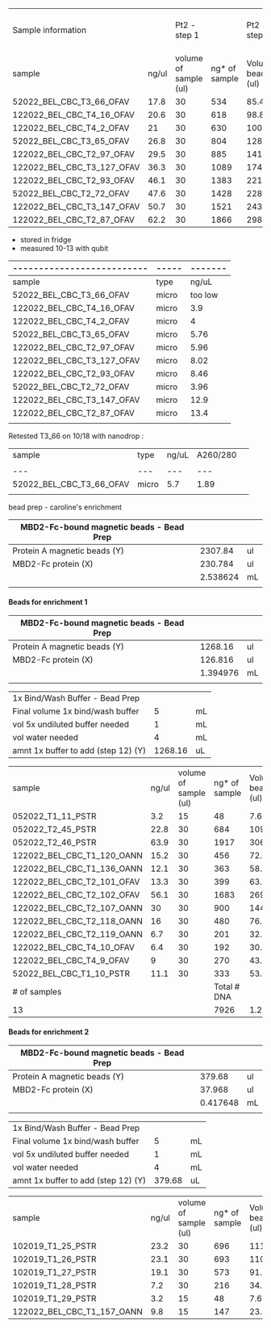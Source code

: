 
|                            |       |                       |               |                       |                            |                   |                           |              |
| -------------------------- | ----- | --------------------- | ------------- | --------------------- | -------------------------- | ----------------- | ------------------------- | ------------ |
| Sample information         |       | Pt2 - step 1          |               | Pt2 - step 1          |                            |                   | AMPURE cleanup pt4 step 3 |              |
| sample                     | ng/ul | volume of sample (ul) | ng* of sample | Volume beads (ul) (Z) | Volume wash buffer x5 (ul) | Total volume (ul) | Added beads cleanup (W)   | Total volume |
| 52022_BEL_CBC_T3_66_OFAV   | 17.8  | 30                    | 534           | 85.44                 | 7.5                        | 122.94            | 221.292                   | 344.232      |
| 122022_BEL_CBC_T4_16_OFAV  | 20.6  | 30                    | 618           | 98.88                 | 7.5                        | 136.38            | 245.484                   | 381.864      |
| 122022_BEL_CBC_T4_2_OFAV   | 21    | 30                    | 630           | 100.8                 | 7.5                        | 138.3             | 248.94                    | 387.24       |
| 52022_BEL_CBC_T3_65_OFAV   | 26.8  | 30                    | 804           | 128.64                | 7.5                        | 166.14            | 299.052                   | 465.192      |
| 122022_BEL_CBC_T2_97_OFAV  | 29.5  | 30                    | 885           | 141.6                 | 7.5                        | 179.1             | 322.38                    | 501.48       |
| 122022_BEL_CBC_T3_127_OFAV | 36.3  | 30                    | 1089          | 174.24                | 7.5                        | 211.74            | 381.132                   | 592.872      |
| 122022_BEL_CBC_T2_93_OFAV  | 46.1  | 30                    | 1383          | 221.28                | 7.5                        | 258.78            | 465.804                   | 724.584      |
| 52022_BEL_CBC_T2_72_OFAV   | 47.6  | 30                    | 1428          | 228.48                | 7.5                        | 265.98            | 478.764                   | 744.744      |
| 122022_BEL_CBC_T3_147_OFAV | 50.7  | 30                    | 1521          | 243.36                | 7.5                        | 280.86            | 505.548                   | 786.408      |
| 122022_BEL_CBC_T2_87_OFAV  | 62.2  | 30                    | 1866          | 298.56                | 7.5                        | 336.06            | 604.908                   | 940.968      |

- stored in fridge 
- measured 10-13 with qubit 

| -------------------------- | ----- | ------- |
| -------------------------- | ----- | ------- |
| sample                     | type  | ng/uL   |
| 52022_BEL_CBC_T3_66_OFAV   | micro | too low |
| 122022_BEL_CBC_T4_16_OFAV  | micro | 3.9     |
| 122022_BEL_CBC_T4_2_OFAV   | micro | 4       |
| 52022_BEL_CBC_T3_65_OFAV   | micro | 5.76    |
| 122022_BEL_CBC_T2_97_OFAV  | micro | 5.96    |
| 122022_BEL_CBC_T3_127_OFAV | micro | 8.02    |
| 122022_BEL_CBC_T2_93_OFAV  | micro | 8.46    |
| 52022_BEL_CBC_T2_72_OFAV   | micro | 3.96    |
| 122022_BEL_CBC_T3_147_OFAV | micro | 12.9    |
| 122022_BEL_CBC_T2_87_OFAV  | micro | 13.4    |
|                            |       |         |

Retested T3_66 on 10/18 with nanodrop :

|                          |       |       |          |     |
| ------------------------ | ----- | ----- | -------- | --- |
| sample                   | type  | ng/uL | A260/280 |     |
|                          |       |       |          |     |
| ---                      | ---   | ---   | ---      |     |
| 52022_BEL_CBC_T3_66_OFAV | micro | 5.7   | 1.89     |     |
|                          |       |       |          |     |

bead prep - caroline's enrichment 

| MBD2-Fc-bound magnetic beads - Bead Prep |          |     |
| ---------------------------------------- | -------- | --- |
| Protein A magnetic beads (Y)             | 2307.84  | ul  |
| MBD2-Fc protein (X)                      | 230.784  | ul  |
|                                          | 2.538624 | mL  |
|                                          |          |     |


#### Beads for enrichment 1 

| MBD2-Fc-bound magnetic beads - Bead Prep |          |     |
| ---------------------------------------- | -------- | --- |
| Protein A magnetic beads (Y)             | 1268.16  | ul  |
| MBD2-Fc protein (X)                      | 126.816  | ul  |
|                                          | 1.394976 | mL  |
|                                          |          |     |

|                                     |         |     |
| ----------------------------------- | ------- | --- |
| 1x Bind/Wash Buffer - Bead Prep     |         |     |
| Final volume 1x bind/wash buffer    | 5       | mL  |
| vol 5x undiluted buffer needed      | 1       | mL  |
| vol water needed                    | 4       | mL  |
| amnt 1x buffer to add (step 12) (Y) | 1268.16 | uL  |

|                            |       |                       |               |                       |                            |                   |                            |              |
| -------------------------- | ----- | --------------------- | ------------- | --------------------- | -------------------------- | ----------------- | -------------------------- | ------------ |
| sample                     | ng/ul | volume of sample (ul) | ng* of sample | Volume beads (ul) (Z) | Volume wash buffer x5 (ul) | Total volume (ul) | Added beads cleanup (W)    | Total volume |
| 052022_T1_11_PSTR          | 3.2   | 15                    | 48            | 7.68                  | 3.75                       | 26.43             | 47.574                     | 74.004       |
| 052022_T2_45_PSTR          | 22.8  | 30                    | 684           | 109.44                | 7.5                        | 146.94            | 264.492                    | 411.432      |
| 052022_T2_46_PSTR          | 63.9  | 30                    | 1917          | 306.72                | 7.5                        | 344.22            | 619.596                    | 963.816      |
| 122022_BEL_CBC_T1_120_OANN | 15.2  | 30                    | 456           | 72.96                 | 7.5                        | 110.46            | 198.828                    | 309.288      |
| 122022_BEL_CBC_T1_136_OANN | 12.1  | 30                    | 363           | 58.08                 | 7.5                        | 95.58             | 172.044                    | 267.624      |
| 122022_BEL_CBC_T2_101_OFAV | 13.3  | 30                    | 399           | 63.84                 | 7.5                        | 101.34            | 182.412                    | 283.752      |
| 122022_BEL_CBC_T2_102_OFAV | 56.1  | 30                    | 1683          | 269.28                | 7.5                        | 306.78            | 552.204                    | 858.984      |
| 122022_BEL_CBC_T2_107_OANN | 30    | 30                    | 900           | 144                   | 7.5                        | 181.5             | 326.7                      | 508.2        |
| 122022_BEL_CBC_T2_118_OANN | 16    | 30                    | 480           | 76.8                  | 7.5                        | 114.3             | 205.74                     | 320.04       |
| 122022_BEL_CBC_T2_119_OANN | 6.7   | 30                    | 201           | 32.16                 | 7.5                        | 69.66             | 125.388                    | 195.048      |
| 122022_BEL_CBC_T4_10_OFAV  | 6.4   | 30                    | 192           | 30.72                 | 7.5                        | 68.22             | 122.796                    | 191.016      |
| 122022_BEL_CBC_T4_9_OFAV   | 9     | 30                    | 270           | 43.2                  | 7.5                        | 80.7              | 145.26                     | 225.96       |
| 52022_BEL_CBC_T1_10_PSTR   | 11.1  | 30                    | 333           | 53.28                 | 7.5                        | 90.78             | 163.404                    | 254.184      |
| # of samples               |       |                       | Total # DNA   |                       |                            |                   |                            |              |
| 13                         |       |                       | 7926          | 1.26816               | mL                         |                   | 2963.034                   |              |

#### Beads for enrichment 2

| MBD2-Fc-bound magnetic beads - Bead Prep |          |     |
| ---------------------------------------- | -------- | --- |
| Protein A magnetic beads (Y)             | 379.68   | ul  |
| MBD2-Fc protein (X)                      | 37.968   | ul  |
|                                          | 0.417648 | mL  |
|                                          |          |     |

|   |   |   |
|---|---|---|
|1x Bind/Wash Buffer - Bead Prep|||
|Final volume 1x bind/wash buffer|5|mL|
|vol 5x undiluted buffer needed|1|mL|
|vol water needed|4|mL|
|amnt 1x buffer to add (step 12) (Y)|379.68|uL|

|   |   |   |   |   |   |   |   |   |
|---|---|---|---|---|---|---|---|---|
|sample|ng/ul|volume of sample (ul)|ng* of sample|Volume beads (ul) (Z)|Volume wash buffer x5 (ul)|Total volume (ul)|Added beads cleanup (W)|Total volume|
|102019_T1_25_PSTR|23.2|30|696|111.36|7.5|148.86|267.948|416.808|
|102019_T1_26_PSTR|23.1|30|693|110.88|7.5|148.38|267.084|415.464|
|102019_T1_27_PSTR|19.1|30|573|91.68|7.5|129.18|232.524|361.704|
|102019_T1_28_PSTR|7.2|30|216|34.56|7.5|72.06|129.708|201.768|
|102019_T1_29_PSTR|3.2|15|48|7.68|3.75|26.43|47.574|74.004|
|122022_BEL_CBC_T1_157_OANN|9.8|15|147|23.52|3.75|42.27|76.086|118.356|

